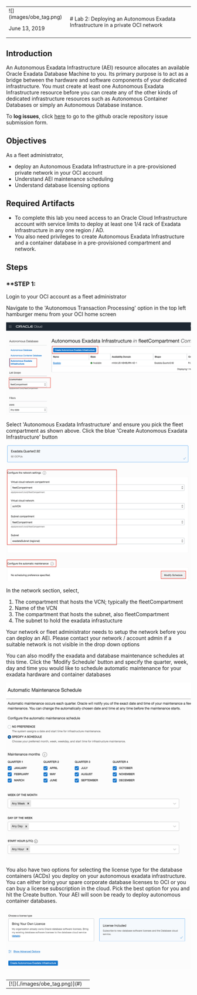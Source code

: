 <table class="tbl-heading"><tr><td class="td-logo">![](images/obe_tag.png)

June 13, 2019
</td>
<td class="td-banner">
# Lab 2: Deploying an Autonomous Exadata Infrastructure in a private OCI network
</td></tr><table>

## Introduction
An Autonomous Exadata Infrastructure (AEI) resource allocates an available Oracle Exadata Database Machine to you. Its primary purpose is to act as a bridge between the hardware and software components of your dedicated infrastructure. You must create at least one Autonomous Exadata Infrastructure resource before you can create any of the other kinds of dedicated infrastructure resources such as Autonomous Container Databases or simply an Autonomous Database instance.




To **log issues**, click [here](https://github.com/oracle/learning-library/issues/new) to go to the github oracle repository issue submission form.

## Objectives

As a fleet administrator, 
- deploy an Autonomous Exadata Infrastructure in a pre-provisioned private network in your OCI account
- Understand AEI maintenance scheduling
- Understand database licensing options

## Required Artifacts
- To complete this lab you need access to an Oracle Cloud Infrastructure account with service limits to deploy at least one 1/4 rack of Exadata Infrastructure in any one region / AD.
- You also need privileges to create Autonomous Exadata Infrastructure and a container database in a pre-provisioned compartment and network.


## Steps

### **STEP 1: 
Login to your OCI account as a fleet administrator

Navigate to the 'Autonomous Transaction Processing' option in the top left hamburger menu from your OCI home screen

![create_aei1](./images/200/create_aei1.png)



Select 'Autonomous Exadata Infrastructure' and ensure you pick the fleet compartment as shown above. Click the blue 'Create Autonomous Exadata Infrastructure' button



![create_aei3](./images/200/create_aei3.png)



In the network section, select, 

1. The compartment that hosts the VCN; typically the fleetCompartment
2. Name of the VCN
3. The compartment that hosts the subnet, also fleetCompartment
4. The subnet to hold the exadata infrastucture



Your network or fleet administrator needs to setup the network before you can deploy an AEI. Please contact your network / account admin if a suitable network is not visible in the drop down options



You can also modify the exadata and database maintenance schedules at this time. Click the 'Modify Schedule' button and specify the quarter, week, day and time you would like to schedule automatic maintenance for your exadata hardware and container databases

![select_schedule](./images/200/select_schedule.png)

You also have two options for selecting the license type for the database containers (ACDs) you deploy on your autonomous exadata infrastructure. You can either bring your spare corporate database licenses to OCI or you can buy a license subscription in the cloud. Pick the best option for you and hit the Create button. Your AEI will soon be ready to deploy autonomous container databases.

![license_type](./images/200/license_type.png)



<table>
<tr><td class="td-logo">[![](./images/obe_tag.png)](#)</td>
<td class="td-banner">

</td>
</tr>
<table>